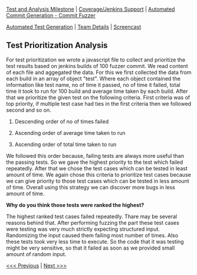 [Test and Analysis Milestone](../README.md) | [Coverage/Jenkins Support](/reports/Coverage.md) | [Automated Commit Generation - Commit Fuzzer](/reports/Fuzzer.md)

[Automated Test Generation](/reports/TestGeneration.md) | [Team Details](/reports/Team.md) | [Screencast](/reports/Screencast.md)

Test Prioritization Analysis
----------------------------------

For test prioritization we wrote a javascript file to collect and prioritize the test results based on jenkins builds of 100 fuzzer commit. We read content of each file and aggegated the data. For this we first collected the data from each build in an array of object "test". Where each object contained the information like test name, no of time it passed, no of time it failed, total time it took to run for 100 build and average time taken by each build. After that we prioritize the given test on the following criteria. First criteria was of top priority, if multiple test case had ties in the first criteria then we followed second and so on.

1. Descending order of no of times failed

2. Ascending order of average time taken to run

3. Ascending order of total time taken to run

We followed this order because, failing tests are always more useful than the passing tests. So we gave the highest priority to the test which failed repeatedly. After that we chose the test cases which can be tested in least amount of time. We again chose this criteria to prioritize test cases because we can give priority to those test cases which can be tested in less amount of time. Overall using this strategy we can discover more bugs in less amount of time.

**Why do you think those tests were ranked the highest?**

The highest ranked test cases failed repeatedly. Thare may be several reasons behind that. After performing fuzzing the part these test cases were testing was very much strictly expecting structured input. Randomizing the input caused them failing most number of times. Also these tests took very less time to execute. So the code that it was testing might be very sensitive, so that it failed as soon as we provided small amount of random input.

[<<< Previous](/reports/Fuzzer.md) | [Next >>>](/reports/TestGeneration.md)